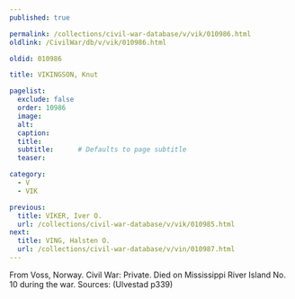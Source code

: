 ```yaml
---
published: true

permalink: /collections/civil-war-database/v/vik/010986.html
oldlink: /CivilWar/db/v/vik/010986.html

oldid: 010986

title: VIKINGSON, Knut

pagelist:
  exclude: false
  order: 10986
  image: 
  alt:
  caption:
  title:
  subtitle:      # Defaults to page subtitle
  teaser:

category: 
  - V 
  - VIK

previous:
  title: VIKER, Iver O.
  url: /collections/civil-war-database/v/vik/010985.html  
next:
  title: VING, Halsten O.
  url: /collections/civil-war-database/v/vin/010987.html   
---
```

From Voss, Norway. Civil War: Private. Died on Mississippi River Island No. 10 during the war. Sources: (Ulvestad p339)